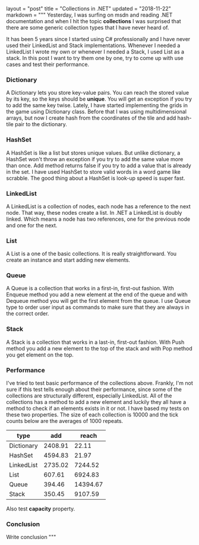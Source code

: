layout = "post"
title = "Collections in .NET"
updated = "2018-11-22"
markdown = """
Yesterday, I was surfing on msdn and reading .NET documentation and when I hit the topic **collections** I was surprised that there are some generic collection types that I have never heard of.

It has been 5 years since I started using C# professionally and I have never used their LinkedList and Stack implementations. Whenever I needed a LinkedList I wrote my own or whenever I needed a Stack, I used List as a stack.
In this post I want to try them one by one, try to come up with use cases and test their performance.

### Dictionary
A Dictionary lets you store key-value pairs. You can reach the stored value by its key, so the keys should be **unique**.
You will get an exception if you try to add the same key twise. 
Lately, I have started implementing the grids in the game using Dictionary class. Before that I was using multidimensional arrays, but now I create hash from the coordinates of the tile and add hash-tile pair to the dictionary.
### HashSet
A HashSet is like a list but stores unique values. But unlike dictionary, a HashSet won't throw an exception if you try to add the same value more than once. Add method returns false if you try to add a value that is already in the set. I have used HashSet to store valid words in a word game like scrabble. The good thing about a HashSet is look-up speed is super fast.
### LinkedList
A LinkedList is a collection of nodes, each node has a reference to the next node. That way, these nodes create a list. In .NET a LinkedList is doubly linked. Which means a node has two references, one for the previous node and one for the next.
### List
A List is a one of the basic collections. It is really straightforward. You create an instance and start adding new elements.
### Queue
A Queue is a collection that works in a first-in, first-out fashion. With Enqueue method you add a new element at the end of the queue and with Dequeue method you will get the first element from the queue.
I use Queue type to order user input as commands to make sure that they are always in the correct order. 
### Stack
A Stack is a collection that works in a last-in, first-out fashion. With Push method you add a new element to the top of the stack and with Pop method you get element on the top.

### Performance
I've tried to test basic performance of the collections above. Frankly, I'm not sure if this test tells enough about their performance, since some of the collections are structurally different, especially LinkedList.
All of the collections has a method to add a new element and luckily they all have a method to check if an elements exists in it or not.
I have based my tests on these two properties.
The size of each collection is 10000 and the tick counts below are the averages of 1000 repeats.

| type | add | reach |
| --- | --- | --- |
| Dictionary | 2408.91 | 22.11 |
| HashSet | 4594.83 | 21.97 |
| LinkedList | 2735.02 | 7244.52 |
| List | 607.61 | 6924.83 |
| Queue | 394.46 | 14394.67 |
| Stack | 350.45 | 9107.59 |







Also test **capacity** property.

### Conclusion
Write conclusion
"""

